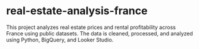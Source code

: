 # real-estate-analysis-france
This project analyzes real estate prices and rental profitability across France using public datasets. The data is cleaned, processed, and analyzed using Python, BigQuery, and Looker Studio.
